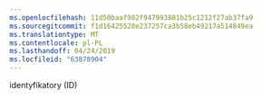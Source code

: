 ```yaml
---
ms.openlocfilehash: 11d50baaf902f947993881b25c1212f27ab37fa9
ms.sourcegitcommit: f1d16425528e237257ca3b58eb49217a514849ea
ms.translationtype: MT
ms.contentlocale: pl-PL
ms.lasthandoff: 04/24/2019
ms.locfileid: "63878904"
---
```

identyfikatory (ID)